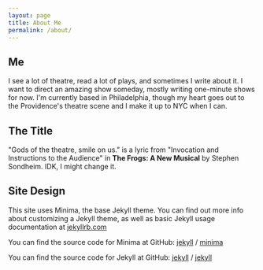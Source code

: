```yaml
---
layout: page
title: About Me
permalink: /about/
---
```

## Me

I see a lot of theatre, read a lot of plays, and sometimes I write about it. I want to direct an amazing show someday, mostly writing one-minute shows for now. I'm currently based in Philadelphia, though my heart goes out to the Providence's theatre scene and I make it up to NYC when I can.

## The Title
"Gods of the theatre, smile on us." is a lyric from "Invocation and Instructions to the Audience" in **The Frogs: A New Musical** by Stephen Sondheim. IDK, I might change it.

## Site Design
This site uses Minima, the base Jekyll theme. You can find out more info about customizing a Jekyll theme, as well as basic Jekyll usage documentation at [jekyllrb.com](https://jekyllrb.com/)

You can find the source code for Minima at GitHub:
[jekyll][jekyll-organization] /
[minima](https://github.com/jekyll/minima)

You can find the source code for Jekyll at GitHub:
[jekyll][jekyll-organization] /
[jekyll](https://github.com/jekyll/jekyll)


[jekyll-organization]: https://github.com/jekyll
